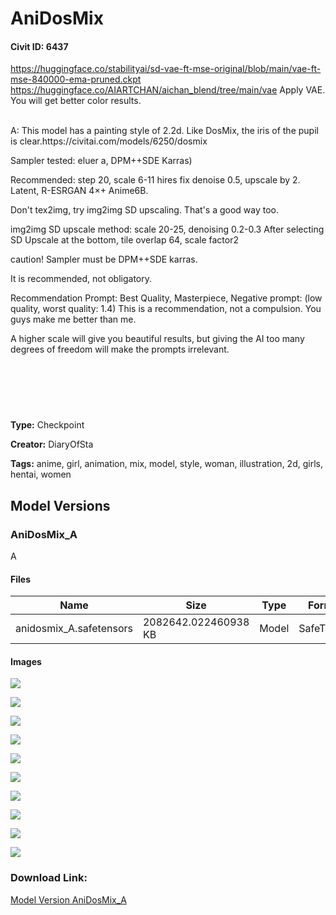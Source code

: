 # AniDosMix

#### Civit ID: 6437

<p></p><p><a target="_blank" rel="ugc" href="https://huggingface.co/stabilityai/sd-vae-ft-mse-original/blob/main/vae-ft-mse-840000-ema-pruned.ckpt">https://huggingface.co/stabilityai/sd-vae-ft-mse-original/blob/main/vae-ft-mse-840000-ema-pruned.ckpt</a> <a target="_blank" rel="ugc" href="https://huggingface.co/AIARTCHAN/aichan_blend/tree/main/vae">https://huggingface.co/AIARTCHAN/aichan_blend/tree/main/vae</a> Apply VAE. You will get better color results.</p><p></p><p><br />A: This model has a painting style of 2.2d. Like DosMix, the iris of the pupil is clear.https://civitai.com/models/6250/dosmix</p><p></p><p>Sampler tested: eluer a, DPM++SDE Karras)</p><p>Recommended: step 20, scale 6-11 hires fix denoise 0.5, upscale by 2. Latent, R-ESRGAN 4×+ Anime6B.</p><p>Don't tex2img, try img2img SD upscaling. That's a good way too.</p><p>img2img SD upscale method: scale 20-25, denoising 0.2-0.3 After selecting SD Upscale at the bottom, tile overlap 64, scale factor2</p><p>caution! Sampler must be DPM++SDE karras.</p><p>It is recommended, not obligatory.</p><p>Recommendation Prompt: Best Quality, Masterpiece, Negative prompt: (low quality, worst quality: 1.4) This is a recommendation, not a compulsion. You guys make me better than me.</p><p>A higher scale will give you beautiful results, but giving the AI ​​too many degrees of freedom will make the prompts irrelevant.</p><p></p><p></p><p></p><p></p><p></p><p></p><pre><code></code></pre><p><br /></p><pre><code></code></pre><p><br /></p>

**Type:** Checkpoint

**Creator:** DiaryOfSta

**Tags:** anime, girl, animation, mix, model, style, woman, illustration, 2d, girls, hentai, women

## Model Versions

### AniDosMix_A

<p>A</p>

#### Files

| Name | Size | Type | Format | Download Url | AutoV1 | AutoV2 | SHA256 | CRC32 | BLAKE3 |
| --- | --- | --- | --- | --- | --- | --- | --- | --- | --- |
| anidosmix_A.safetensors | 2082642.022460938 KB | Model | SafeTensor | https://civitai.com/api/download/models/7559 | 58841F67 | EB49192009 | EB491920097CAE8E6C1BC5C2177AFCB71032F67584FD26D7CB2EF8FAF8D4A7F3 | EFF46160 | 52C1321E7978CC41C0B494D3433968C05A6AAD143A05E7FE9748D0DC4E97BE86 |

#### Images

<p><img src="https://image.civitai.com/xG1nkqKTMzGDvpLrqFT7WA/525d1f7c-64d8-4a43-9f4d-09fa20144400/width=450/129993.jpeg" /></p>

<p><img src="https://image.civitai.com/xG1nkqKTMzGDvpLrqFT7WA/1f4c8176-ca0b-4621-728b-87741acc7a00/width=450/129992.jpeg" /></p>

<p><img src="https://image.civitai.com/xG1nkqKTMzGDvpLrqFT7WA/b90196ca-2508-4d1c-21e5-9b14c3369f00/width=450/129991.jpeg" /></p>

<p><img src="https://image.civitai.com/xG1nkqKTMzGDvpLrqFT7WA/6f79ad45-b657-439f-9e60-e485e0d89200/width=450/129990.jpeg" /></p>

<p><img src="https://image.civitai.com/xG1nkqKTMzGDvpLrqFT7WA/dfa76c21-a8db-45d8-8339-ec884d018600/width=450/129989.jpeg" /></p>

<p><img src="https://image.civitai.com/xG1nkqKTMzGDvpLrqFT7WA/acd2cc41-e29a-4193-8a97-834d5342e100/width=450/129988.jpeg" /></p>

<p><img src="https://image.civitai.com/xG1nkqKTMzGDvpLrqFT7WA/ee243e23-9fe9-40a3-ffdb-96af2a0c1400/width=450/129987.jpeg" /></p>

<p><img src="https://image.civitai.com/xG1nkqKTMzGDvpLrqFT7WA/bec26bb1-b774-4b7a-1767-d50d3b8dd000/width=450/120762.jpeg" /></p>

<p><img src="https://image.civitai.com/xG1nkqKTMzGDvpLrqFT7WA/e9a4bc9e-f08d-4cd0-5524-0cbce5adf600/width=450/120761.jpeg" /></p>

<p><img src="https://image.civitai.com/xG1nkqKTMzGDvpLrqFT7WA/d640c165-2049-4720-6d87-e05654fe1300/width=450/120760.jpeg" /></p>

### Download Link:

[Model Version AniDosMix_A](https://civitai.com/api/download/models/7559)

